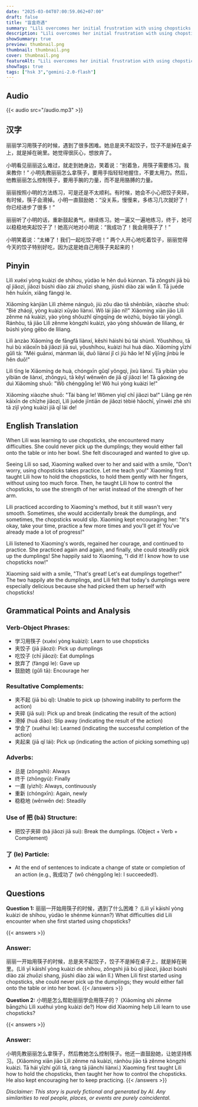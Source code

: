```yaml
---
date: "2025-03-04T07:00:59.062+07:00"
draft: false
title: "盲盒奇遇"
summary: "Lili overcomes her initial frustration with using chopsticks through Xiaoming's patient guidance and encouragement, eventually succeeding and enjoying a dumpling meal together."
description: "Lili overcomes her initial frustration with using chopsticks through Xiaoming's patient guidance and encouragement, eventually succeeding and enjoying a dumpling meal together."
showSummary: true
preview: thumbnail.png
thumbnail: thumbnail.png
cover: thumbnail.png
featureAlt: "Lili overcomes her initial frustration with using chopsticks through Xiaoming's patient guidance and encouragement, eventually succeeding and enjoying a dumpling meal together."
showTags: true
tags: ["hsk 3","gemini-2.0-flash"]
---
```


## Audio
{{< audio src="/audio.mp3" >}}

## 汉字

丽丽学习用筷子的时候，遇到了很多困难。她总是夹不起饺子，饺子不是掉在桌子上，就是掉在碗里。她觉得很灰心，想放弃了。

小明看见丽丽这么难过，就走到她身边，笑着说：“别着急，用筷子需要练习。我来教你！” 小明先教丽丽怎么拿筷子，要用手指轻轻地握住，不要太用力。然后，他教丽丽怎么控制筷子，要用手腕的力量，而不是用胳膊的力量。

丽丽按照小明的方法练习，可是还是不太顺利。有时候，她会不小心把饺子夹碎，有时候，筷子会滑掉。小明一直鼓励她：“没关系，慢慢来，多练习几次就好了！你已经进步了很多！”

丽丽听了小明的话，重新鼓起勇气，继续练习。她一遍又一遍地练习，终于，她可以稳稳地夹起饺子了！她高兴地对小明说：“我成功了！我会用筷子了！”

小明笑着说：“太棒了！我们一起吃饺子吧！” 两个人开心地吃着饺子，丽丽觉得今天的饺子特别好吃，因为这是她自己用筷子夹起来的！

## Pinyin

Lìlì xuéxí yòng kuàizi de shíhou, yùdào le hěn duō kùnnan. Tā zǒngshì jiā bù qǐ jiǎozi, jiǎozi búshì diào zài zhuōzi shang, jiùshì diào zài wǎn lǐ. Tā juéde hěn huīxīn, xiǎng fàngqì le.

Xiǎomíng kànjiàn Lìlì zhème nánguò, jiù zǒu dào tā shēnbiān, xiàozhe shuō: "Bié zháojí, yòng kuàizi xūyào liànxí. Wǒ lái jiāo nǐ!" Xiǎomíng xiān jiāo Lìlì zěnme ná kuàizi, yào yòng shǒuzhǐ qīngqīng de wòzhù, búyào tài yònglì. Ránhòu, tā jiāo Lìlì zěnme kòngzhì kuàizi, yào yòng shǒuwàn de lìliang, ér búshì yòng gēbo de lìliang.

Lìlì ànzào Xiǎomíng de fāngfǎ liànxí, kěshì háishì bú tài shùnlì. Yǒushíhou, tā huì bù xiǎoxīn bǎ jiǎozi jiā suì, yǒushíhou, kuàizi huì huá diào. Xiǎomíng yīzhí gǔlì tā: "Méi guānxi, mànman lái, duō liànxí jǐ cì jiù hǎo le! Nǐ yǐjīng jìnbù le hěn duō!"

Lìlì tīng le Xiǎomíng de huà, chóngxīn gǔqǐ yǒngqì, jìxù liànxí. Tā yíbiàn yòu yíbiàn de liànxí, zhōngyú, tā kěyǐ wěnwěn de jiā qǐ jiǎozi le! Tā gāoxìng de duì Xiǎomíng shuō: "Wǒ chénggōng le! Wǒ huì yòng kuàizi le!"

Xiǎomíng xiàozhe shuō: "Tài bàng le! Wǒmen yìqǐ chī jiǎozi ba!" Liǎng ge rén kāixīn de chīzhe jiǎozi, Lìlì juéde jīntiān de jiǎozi tèbié hǎochī, yīnwèi zhè shì tā zìjǐ yòng kuàizi jiā qǐ lái de!

## English Translation

When Lili was learning to use chopsticks, she encountered many difficulties. She could never pick up the dumplings; they would either fall onto the table or into her bowl. She felt discouraged and wanted to give up.

Seeing Lili so sad, Xiaoming walked over to her and said with a smile, "Don't worry, using chopsticks takes practice. Let me teach you!" Xiaoming first taught Lili how to hold the chopsticks, to hold them gently with her fingers, without using too much force. Then, he taught Lili how to control the chopsticks, to use the strength of her wrist instead of the strength of her arm.

Lili practiced according to Xiaoming's method, but it still wasn't very smooth. Sometimes, she would accidentally break the dumplings, and sometimes, the chopsticks would slip. Xiaoming kept encouraging her: "It's okay, take your time, practice a few more times and you'll get it! You've already made a lot of progress!"

Lili listened to Xiaoming's words, regained her courage, and continued to practice. She practiced again and again, and finally, she could steadily pick up the dumplings! She happily said to Xiaoming, "I did it! I know how to use chopsticks now!"

Xiaoming said with a smile, "That's great! Let's eat dumplings together!" The two happily ate the dumplings, and Lili felt that today's dumplings were especially delicious because she had picked them up herself with chopsticks!

## Grammatical Points and Analysis

### Verb-Object Phrases:

- 学习用筷子 (xuéxí yòng kuàizi): Learn to use chopsticks
- 夹饺子 (jiā jiǎozi): Pick up dumplings
- 吃饺子 (chī jiǎozi): Eat dumplings
- 放弃了 (fàngqì le): Gave up
- 鼓励她 (gǔlì tā): Encourage her

### Resultative Complements:

- 夹不起 (jiā bù qǐ): Unable to pick up (showing inability to perform the action)
- 夹碎 (jiā suì): Pick up and break (indicating the result of the action)
- 滑掉 (huá diào): Slip away (indicating the result of the action)
- 学会了 (xuéhuì le): Learned (indicating the successful completion of the action)
- 夹起来 (jiā qǐ lái): Pick up (indicating the action of picking something up)

### Adverbs:

- 总是 (zǒngshì): Always
- 终于 (zhōngyú): Finally
- 一直 (yìzhí): Always, continuously
- 重新 (chóngxīn): Again, newly
- 稳稳地 (wěnwěn de): Steadily

### Use of 把 (bǎ) Structure:

- 把饺子夹碎 (bǎ jiǎozi jiā suì): Break the dumplings. (Object + Verb + Complement)

### 了 (le) Particle:

- At the end of sentences to indicate a change of state or completion of an action (e.g., 我成功了 (wǒ chénggōng le): I succeeded!).

## Questions

**Question 1:**
丽丽一开始用筷子的时候，遇到了什么困难？ (Lìlì yī kāishǐ yòng kuàizi de shíhou, yùdào le shénme kùnnan?)
What difficulties did Lili encounter when she first started using chopsticks?

{{< answers >}}
### Answer:
丽丽一开始用筷子的时候，总是夹不起饺子，饺子不是掉在桌子上，就是掉在碗里。(Lìlì yī kāishǐ yòng kuàizi de shíhou, zǒngshì jiā bù qǐ jiǎozi, jiǎozi búshì diào zài zhuōzi shang, jiùshì diào zài wǎn lǐ.)
When Lili first started using chopsticks, she could never pick up the dumplings; they would either fall onto the table or into her bowl.
{{< /answers >}}

**Question 2:**
小明是怎么帮助丽丽学会用筷子的？ (Xiǎomíng shì zěnme bāngzhù Lìlì xuéhuì yòng kuàizi de?)
How did Xiaoming help Lili learn to use chopsticks?

{{< answers >}}
### Answer:
小明先教丽丽怎么拿筷子，然后教她怎么控制筷子。他还一直鼓励她，让她坚持练习。(Xiǎomíng xiān jiāo Lìlì zěnme ná kuàizi, ránhòu jiāo tā zěnme kòngzhì kuàizi. Tā hái yīzhí gǔlì tā, ràng tā jiānchí liànxí.)
Xiaoming first taught Lili how to hold the chopsticks, then taught her how to control the chopsticks. He also kept encouraging her to keep practicing.
{{< /answers >}}


*Disclaimer: This story is purely fictional and generated by AI. Any similarities to real people, places, or events are purely coincidental.*